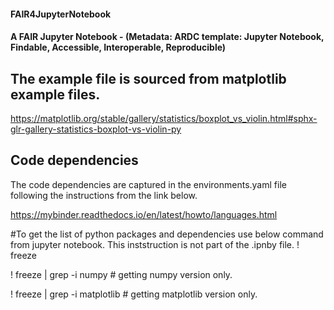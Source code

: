 #### FAIR4JupyterNotebook

#### A FAIR Jupyter Notebook - (Metadata: ARDC template: Jupyter Notebook, Findable, Accessible, Interoperable, Reproducible) 

## The example file is sourced from matplotlib example files. 

https://matplotlib.org/stable/gallery/statistics/boxplot_vs_violin.html#sphx-glr-gallery-statistics-boxplot-vs-violin-py

## Code dependencies 

The code dependencies are captured in the environments.yaml file following the instructions from the link below.

https://mybinder.readthedocs.io/en/latest/howto/languages.html

#To get the list of python packages and dependencies use below command from jupyter notebook. This inststruction is not part of the .ipnby file. 
! freeze

! freeze | grep -i numpy # getting numpy version only.

! freeze | grep -i matplotlib # getting matplotlib version only. 


